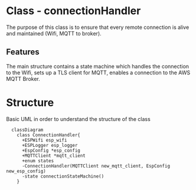 # Class - connectionHandler
The purpose of this class is to ensure that every remote connection is alive and maintained (Wifi, MQTT to broker).

## Features

The main structure contains a state machine which handles the connection to the Wifi, sets up a TLS client for MQTT, enables a connection to the AWS MQTT Broker.

# Structure

Basic UML in order to understand the structure of the class 

```mermaid
  classDiagram
    class ConnectionHandler{
      +ESPWifi esp_wifi
      +ESPLogger esp_logger
      +EspConfig *esp_config
      +MQTTClient *mqtt_client
      +enum states
      -ConnectionHandler(MQTTClient new_mqtt_client, EspConfig new_esp_config)
      -state connectionStateMachine()
    }
```